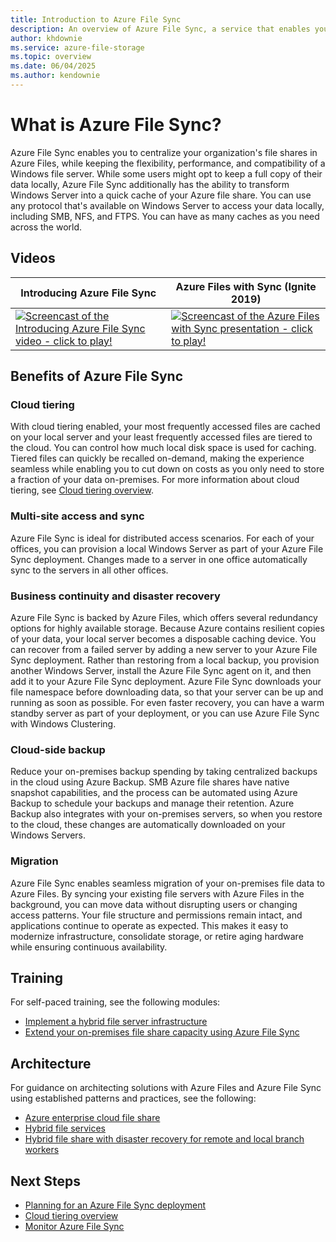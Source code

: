 ```yaml
---
title: Introduction to Azure File Sync
description: An overview of Azure File Sync, a service that enables you to create and use network file shares in the cloud using the industry standard SMB protocol.
author: khdownie
ms.service: azure-file-storage
ms.topic: overview
ms.date: 06/04/2025
ms.author: kendownie
---
```


# What is Azure File Sync?

Azure File Sync enables you to centralize your organization's file shares in Azure Files, while keeping the flexibility, performance, and compatibility of a Windows file server. While some users might opt to keep a full copy of their data locally, Azure File Sync additionally has the ability to transform Windows Server into a quick cache of your Azure file share. You can use any protocol that's available on Windows Server to access your data locally, including SMB, NFS, and FTPS. You can have as many caches as you need across the world.

## Videos

| Introducing Azure File Sync | Azure Files with Sync (Ignite 2019)  |
|-|-|
| [![Screencast of the Introducing Azure File Sync video - click to play!](../files/media/storage-files-introduction/azure-file-sync-video-snapshot.png)](https://www.youtube.com/watch?v=Zm2w8-TRn-o) | [![Screencast of the Azure Files with Sync presentation - click to play!](../files/media/storage-files-introduction/ignite-2018-video.png)](https://www.youtube.com/embed/6E2p28XwovU) |

## Benefits of Azure File Sync

### Cloud tiering

With cloud tiering enabled, your most frequently accessed files are cached on your local server and your least frequently accessed files are tiered to the cloud. You can control how much local disk space is used for caching. Tiered files can quickly be recalled on-demand, making the experience seamless while enabling you to cut down on costs as you only need to store a fraction of your data on-premises. For more information about cloud tiering, see [Cloud tiering overview](file-sync-cloud-tiering-overview.md).

### Multi-site access and sync

Azure File Sync is ideal for distributed access scenarios. For each of your offices, you can provision a local Windows Server as part of your Azure File Sync deployment. Changes made to a server in one office automatically sync to the servers in all other offices.

### Business continuity and disaster recovery

Azure File Sync is backed by Azure Files, which offers several redundancy options for highly available storage. Because Azure contains resilient copies of your data, your local server becomes a disposable caching device. You can recover from a failed server by adding a new server to your Azure File Sync deployment. Rather than restoring from a local backup, you provision another Windows Server, install the Azure File Sync agent on it, and then add it to your Azure File Sync deployment. Azure File Sync downloads your file namespace before downloading data, so that your server can be up and running as soon as possible. For even faster recovery, you can have a warm standby server as part of your deployment, or you can use Azure File Sync with Windows Clustering.

### Cloud-side backup

Reduce your on-premises backup spending by taking centralized backups in the cloud using Azure Backup. SMB Azure file shares have native snapshot capabilities, and the process can be automated using Azure Backup to schedule your backups and manage their retention. Azure Backup also integrates with your on-premises servers, so when you restore to the cloud, these changes are automatically downloaded on your Windows Servers.

### Migration

Azure File Sync enables seamless migration of your on-premises file data to Azure Files. By syncing your existing file servers with Azure Files in the background, you can move data without disrupting users or changing access patterns. Your file structure and permissions remain intact, and applications continue to operate as expected. This makes it easy to modernize infrastructure, consolidate storage, or retire aging hardware while ensuring continuous availability.


## Training

For self-paced training, see the following modules:

- [Implement a hybrid file server infrastructure](/training/modules/implement-hybrid-file-server-infrastructure/)
- [Extend your on-premises file share capacity using Azure File Sync](/training/modules/extend-share-capacity-with-azure-file-sync/)

## Architecture

For guidance on architecting solutions with Azure Files and Azure File Sync using established patterns and practices, see the following:

- [Azure enterprise cloud file share](/azure/architecture/hybrid/azure-files-private)
- [Hybrid file services](/azure/architecture/hybrid/hybrid-file-services)
- [Hybrid file share with disaster recovery for remote and local branch workers](/azure/architecture/example-scenario/hybrid/hybrid-file-share-dr-remote-local-branch-workers)

## Next Steps

- [Planning for an Azure File Sync deployment](file-sync-planning.md)
- [Cloud tiering overview](file-sync-cloud-tiering-overview.md)
- [Monitor Azure File Sync](file-sync-monitoring.md)
